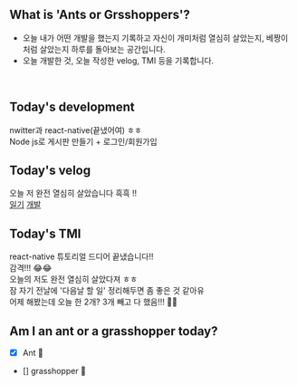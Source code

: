 ## What is 'Ants or Grsshoppers'?

- 오늘 내가 어떤 개발을 했는지 기록하고 자신이 개미처럼 열심히 살았는지, 베짱이처럼 살았는지 하루를 돌아보는 공간입니다.
- 오늘 개발한 것, 오늘 작성한 velog, TMI 등을 기록합니다.

<br>

## Today's development

nwitter과 react-native(끝냈어여) ㅎㅎ  
Node js로 게시판 만들기 + 로그인/회원가입


## Today's velog

오늘 저 완전 열심히 살았습니다 흑흑 !!   
[일기](https://velog.io/@zopall0000/Mask-ants-7) 
[개발](https://velog.io/@zopall0000/React-Native-Tutorial-To-do-list-15)

## Today's TMI

react-native 튜토리얼 드디어 끝냈습니다!!   
감격!!! 😂😂  
오늘의 저도 완전 열심히 살았다져 ㅎㅎ  
잠 자기 전날에 '다음날 할 일' 정리해두면 좀 좋은 것 같아유  
어제 해봤는데 오늘 한 2개? 3개 빼고 다 했음!!! 🤣🤣

## Am I an ant or a grasshopper today?

- [x] Ant 🐜
- [] grasshopper 🦗
